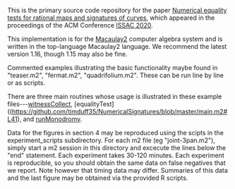 This is the primary source code repository for the paper [Numerical equality tests for rational maps and signatures of curves](https://arxiv.org/pdf/2005.04783.pdf), which appeared in the proceedings of the ACM Conference [ISSAC 2020](https://dl.acm.org/conference/issac/proceedings).

This implementation is for the [Macaulay2](http://www2.macaulay2.com/Macaulay2/) computer algebra system and is written in the top-language Macaulay2 language. We recommend the latest version 1.16, though 1.15 may also be fine. 

Commented examples illustrating the basic functionality maybe found in "teaser.m2", "fermat.m2", "quadrifolium.m2". These can be run line by line or as scripts.

There are three main routines whose usage is illustrated in these example files---[witnessCollect](https://github.com/timduff35/NumericalSignatures/blob/master/main.m2#L11), [equalityTest]((https://github.com/timduff35/NumericalSignatures/blob/master/main.m2#L41), and [runMonodromy](https://github.com/timduff35/NumericalSignatures/blob/master/core.m2#L486).

Data for the figures in section 4 may be reproduced using the scipts in the experiment_scripts subdirectory. For each m2 file (eg "joint-3pan.m2"), simply start a m2 session in this directory and excecute the lines below the "end" statement. Each experiment takes 30-120 minutes. Each experiment is reproducible, so you should obtain the same data on false negatives that we report. Note however that timing data may differ. Summaries of this data and the last figure may be obtained via the provided R scripts.
